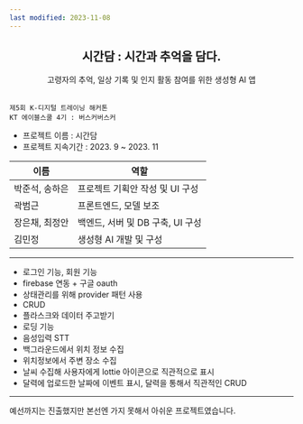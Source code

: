 ```yaml
---
last modified: 2023-11-08
---
```


<div align="center">
<h2> 시간담 : 시간과 추억을 담다.</h2>
고령자의 추억, 일상 기록 및 인지 활동 참여를 위한 생성형 AI 앱
</div><br>

`제5회 K-디지털 트레이닝 해커톤`  
`KT 에이블스쿨 4기 : 버스커버스커`<br>
- 프로젝트 이름 : 시간담
- 프로젝트 지속기간 : 2023. 9 ~ 2023. 11
  
|이름|역할|
|------|---|
|박준석, 송하은|프로젝트 기획안 작성 및 UI 구성|
|곽범근|프론트엔드, 모델 보조|
|장은채, 최정안|백엔드, 서버 및 DB 구축, UI 구성|
|김민정|생성형 AI 개발 및 구성|

---

- 로그인 기능, 회원 기능
- firebase 연동 + 구글 oauth
- 상태관리를 위해 provider  패턴 사용
- CRUD
- 플라스크와 데이터 주고받기
- 로딩 기능
- 음성입력 STT
- 백그라운드에서 위치 정보 수집
- 위치정보에서 주변 장소 수집
- 날씨 수집해 사용자에게 lottie 아이콘으로 직관적으로 표시
- 달력에 업로드한 날짜에 이벤트 표시, 달력을 통해서 직관적인 CRUD

---

예선까지는 진출했지만 본선엔 가지 못해서 아쉬운 프로젝트였습니다.

